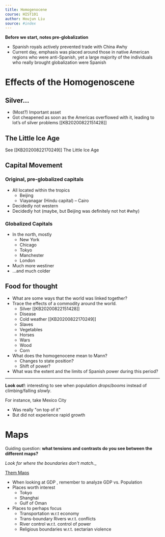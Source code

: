 ```yaml
---
title: Homogenocene
course: HIST101
author: Houjun Liu
source: #index
---
```


**Before we start, notes pre-globalization**

* Spanish royals actively prevented trade with China #why
* Current day, emphasis was placed around those in native American regions who were anti-Spanish, yet a large majority of the individuals who really brought globalization were Spanish 

# Effects of the Homogenoscene
    
## Silver...
* (Most?) Important asset  
* Got cheapened as soon as the Americas overflowed with it, leading to lot’s of silver problems [[KB20200822151428]]

## The Little Ice Age
See [[KB20200822170249]] The Little Ice Age

## Capital Movement  
### Original, pre-globalized capitals
* All located within the tropics
    * Beijing  
    * Viayanagar (Hindu capital) – Cairo
* Decidedly not western  
* Decidedly hot (maybe, but Beijing was definitely not hot #why)

### Globalized Capitals
* In the north, mostly
    * New York  
    * Chicago  
    * Tokyo  
    * Manchester
    * London
* Much more westiner
* ...and much colder

## Food for thought
* What are some ways that the world was linked together?  
* Trace the effects of a commodity around the world.
    * Silver [[KB20200822151428]] 
    * Disease
    * Cold weather [[KB20200822170249]]
    * Slaves
    * Vegetables
    * Horses
    * Wars
    * Wood
    * Corn
* What does the homogenocene mean to Mann?
    * Changes to state position?
    * Shift of power? 
 * What was the extent and the limits of Spanish power during this period?

***

**Look out!**: interesting to see when population _drops_/_booms_ instead of climbing/falling _slowly_.

For instance, take Mexico City

* Was really "on top of it"
* But did not experience rapid growth

# Maps
Guiding question: **what tensions and contrasts do you see between the different maps?** 

_Look for where the boundaries don't match.__

[Them Maps](https://taproot.shabang.cf/2020HIST201/Maps.pdf)

* When looking at GDP , remember to analyze GDP vs. Population 
* Places worth interest
    * Tokyo
    * Shanghai
    * Gulf of Oman
* Places to perhaps focus
    * Transportation w.r.t economy
    * Trans-boundary Rivers w.r.t. conflicts
    * River control w.r.t. control of power
    * Religious boundaries w.r.t. sectarian violence